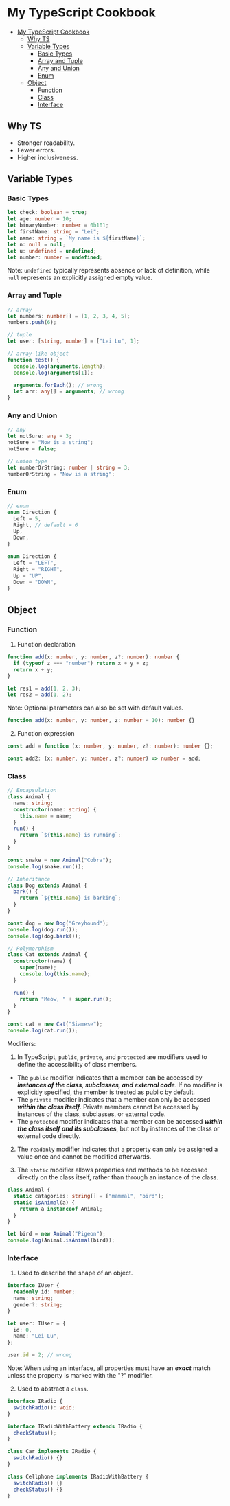 # My TypeScript Cookbook

- [My TypeScript Cookbook](#my-typescript-cookbook)
  - [Why TS](#why-ts)
  - [Variable Types](#variable-types)
    - [Basic Types](#basic-types)
    - [Array and Tuple](#array-and-tuple)
    - [Any and Union](#any-and-union)
    - [Enum](#enum)
  - [Object](#object)
    - [Function](#function)
    - [Class](#class)
    - [Interface](#interface)

## Why TS

- Stronger readability.
- Fewer errors.
- Higher inclusiveness.

## Variable Types

### Basic Types

```ts
let check: boolean = true;
let age: number = 10;
let binaryNumber: number = 0b101;
let firstName: string = "Lei";
let name: string = `My name is ${firstName}`;
let n: null = null;
let u: undefined = undefined;
let number: number = undefined;
```

Note: `undefined` typically represents absence or lack of definition, while `null` represents an explicitly assigned empty value.

### Array and Tuple

```ts
// array
let numbers: number[] = [1, 2, 3, 4, 5];
numbers.push(6);

// tuple
let user: [string, number] = ["Lei Lu", 1];

// array-like object
function test() {
  console.log(arguments.length);
  console.log(arguments[1]);

  arguments.forEach(); // wrong
  let arr: any[] = arguments; // wrong
}
```

### Any and Union

```ts
// any
let notSure: any = 3;
notSure = "Now is a string";
notSure = false;

// union type
let numberOrString: number | string = 3;
numberOrString = "Now is a string";
```

### Enum

```ts
// enum
enum Direction {
  Left = 5,
  Right, // default = 6
  Up,
  Down,
}

enum Direction {
  Left = "LEFT",
  Right = "RIGHT",
  Up = "UP",
  Down = "DOWN",
}
```

## Object

### Function

1. Function declaration

```ts
function add(x: number, y: number, z?: number): number {
  if (typeof z === "number") return x + y + z;
  return x + y;
}

let res1 = add(1, 2, 3);
let res2 = add(1, 2);
```

Note: Optional parameters can also be set with default values.

```ts
function add(x: number, y: number, z: number = 10): number {}
```

2. Function expression

```ts
const add = function (x: number, y: number, z?: number): number {};

const add2: (x: number, y: number, z?: number) => number = add;
```

### Class

```ts
// Encapsulation
class Animal {
  name: string;
  constructor(name: string) {
    this.name = name;
  }
  run() {
    return `${this.name} is running`;
  }
}

const snake = new Animal("Cobra");
console.log(snake.run());

// Inheritance
class Dog extends Animal {
  bark() {
    return `${this.name} is barking`;
  }
}

const dog = new Dog("Greyhound");
console.log(dog.run());
console.log(dog.bark());

// Polymorphism
class Cat extends Animal {
  constructor(name) {
    super(name);
    console.log(this.name);
  }

  run() {
    return "Meow, " + super.run();
  }
}

const cat = new Cat("Siamese");
console.log(cat.run());
```

Modifiers:

1. In TypeScript, `public`, `private`, and `protected` are modifiers used to define the accessibility of class members.

- The `public` modifier indicates that a member can be accessed by **_instances of the class, subclasses, and external code_**. If no modifier is explicitly specified, the member is treated as public by default.
- The `private` modifier indicates that a member can only be accessed **_within the class itself_**. Private members cannot be accessed by instances of the class, subclasses, or external code.
- The `protected` modifier indicates that a member can be accessed **_within the class itself and its subclasses_**, but not by instances of the class or external code directly.

2. The `readonly` modifier indicates that a property can only be assigned a value once and cannot be modified afterwards.

3. The `static` modifier allows properties and methods to be accessed directly on the class itself, rather than through an instance of the class.

```ts
class Animal {
  static catagories: string[] = ["mammal", "bird"];
  static isAnimal(a) {
    return a instanceof Animal;
  }
}

let bird = new Animal("Pigeon");
console.log(Animal.isAnimal(bird));
```

### Interface

1. Used to describe the shape of an object.

```ts
interface IUser {
  readonly id: number;
  name: string;
  gender?: string;
}

let user: IUser = {
  id: 0,
  name: "Lei Lu",
};

user.id = 2; // wrong
```

Note: When using an interface, all properties must have an **_exact_** match unless the property is marked with the "?" modifier.

2. Used to abstract a `class`.

```ts
interface IRadio {
  switchRadio(): void;
}

interface IRadioWithBattery extends IRadio {
  checkStatus();
}

class Car implements IRadio {
  switchRadio() {}
}

class Cellphone implements IRadioWithBattery {
  switchRadio() {}
  checkStatus() {}
}
```

